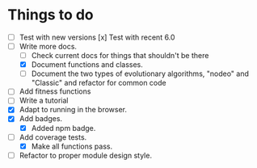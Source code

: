 # Things to do

* [ ] Test with new versions
	[x] Test with recent 6.0
* [ ] Write more docs.
  * [ ] Check current docs for things that shouldn't be there
  * [x] Document functions and classes.
  * [ ] Document the two types of evolutionary algorithms, "nodeo" and "Classic" and refactor for common code
* [ ] Add fitness functions
* [ ] Write a tutorial
* [x] Adapt to running in the browser.
* [x] Add badges.
  * [x] Added npm badge.
* [ ] Add coverage tests.
	* [x] Make all functions pass.
* [ ] Refactor to proper module design style.
